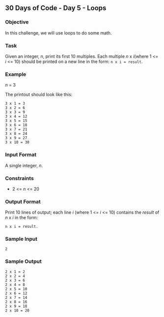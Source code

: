 ## 30 Days of Code - Day 5 - Loops

### Objective

In this challenge, we will use loops to do some math.

### Task

Given an integer, <i>n</i>, print its first 10 multiples. Each multiple <i>n</i> x <i>i</i>(where 1 <= <i>i</i> <= 10)
should be printed on a new line in the form: ```n x i = result```.

### Example

<i>n</i> = 3

The printout should look like this:

```
3 x 1 = 3
3 x 2 = 6
3 x 3 = 9
3 x 4 = 12
3 x 5 = 15
3 x 6 = 18
3 x 7 = 21
3 x 8 = 24
3 x 9 = 27
3 x 10 = 30
```

### Input Format

A single integer, <i>n</i>.

### Constraints

<ul>
<li>2 <= <i>n</i> <= 20</li>
</ul>

### Output Format

Print 10 lines of output; each line <i>i</i> (where 1 <= <i>i</i> <= 10) contains the <i>result</i> of <i>n</i> x <i>
i</i> in the form:

```
n x i = result.
```

### Sample Input

```
2
```

### Sample Output

```
2 x 1 = 2
2 x 2 = 4
2 x 3 = 6
2 x 4 = 8
2 x 5 = 10
2 x 6 = 12
2 x 7 = 14
2 x 8 = 16
2 x 9 = 18
2 x 10 = 20
```
